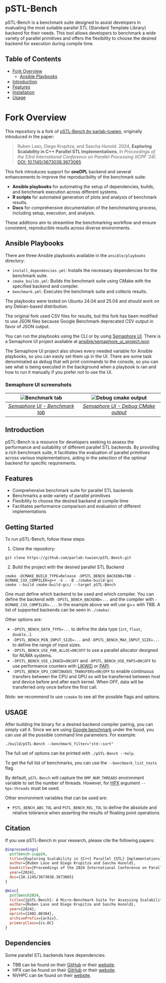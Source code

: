 # pSTL-Bench

pSTL-Bench is a benchmark suite designed to assist developers in evaluating the most suitable parallel
STL (Standard Template Library) backend for their needs.
This tool allows developers to benchmark a wide variety of parallel primitives and offers the flexibility to choose the
desired backend for execution during compile time.

## Table of Contents

- [Fork Overview](#fork-overview)
  - [Ansible Playbooks](#ansible-playbooks)
- [Introduction](#introduction)
- [Features](#features)
- [Installation](#installation)
- [Usage](#usage)

# Fork Overview

This repository is a fork of [pSTL-Bench by parlab-tuwien](https://github.com/parlab-tuwien/pSTL-Bench), originally introduced in the paper:

> Ruben Laso, Diego Krupitza, and Sascha Hunold. 2024,
> **Exploring Scalability in C++ Parallel STL Implementations**,
> *In Proceedings of the 53rd International Conference on Parallel Processing (ICPP '24)*.
> [DOI: 10.1145/3673038.3673065](https://doi.org/10.1145/3673038.3673065)

This fork introduces support for **oneDPL** backend and several enhancements to improve the reproducibility of the benchmark suite:

* **Ansible playbooks** for automating the setup of dependencies, builds, and benchmark execution across different systems.
* **R scripts** for automated generation of plots and analysis of benchmark results.
* **Docs** for comprehensive documentation of the benchmarking process, including setup, execution, and analysis.

These additions aim to streamline the benchmarking workflow and ensure consistent, reproducible results across diverse environments.

## Ansible Playbooks
There are three Ansible playbooks available in the `ansible/playbooks` directory:
- `install_dependencies.yml`: Installs the necessary dependencies for the benchmark suite.
- `cmake_builds.yml`: Builds the benchmark suite using CMake with the specified backend and compiler.
- `benchmark.yml`: Executes the benchmark suite and collects results.

The playbooks were tested on Ubuntu 24.04 and 25.04 and should work on any Debian-based distribution.

The original fork used CSV files for results, but this fork has been modified to use JSON files because Google Benchmark deprecated CSV output in favor of JSON output.

You can run the playbooks using the CLI or by using [Semaphore UI](https://semaphoreui.com/). There is a Semaphore UI project available at [ansible/semaphore_ui_project.json](ansible/semaphore_ui_project.json)

The Semaphore UI project also shows every needed variable for Ansible playbooks, so you can easily set them up in the UI. There are some task denominated as *debug* that will print commands to the console, so you can see what is being executed in the background when a playbook is ran and how to run it manually if you prefer not to use the UI.

### Semaphore UI screenshots
| ![ Benchmark tab ](/docs/images/semaphore_ui/benchmark_tab.png) | ![ Debug cmake output ](/docs/images/semaphore_ui/debug_cmake_output.png) |
|:--:| :--:|
| [*Semaphore UI - Benchmark tab*](/docs/images/semaphore_ui/benchmark_tab.png) | [*Semaphore UI - Debug CMake output*](/docs/images/semaphore_ui/debug_cmake_output.png) |

## Introduction

pSTL-Bench is a resource for developers seeking to assess the performance and suitability of different
parallel STL backends.
By providing a rich benchmark suite, it facilitates the evaluation of parallel primitives across various
implementations, aiding in the selection of the optimal backend for specific requirements.

## Features

- Comprehensive benchmark suite for parallel STL backends
- Benchmarks a wide variety of parallel primitives
- Flexibility to choose the desired backend at compile time
- Facilitates performance comparison and evaluation of different implementations

## Getting Started

To run pSTL-Bench, follow these steps:

1. Clone the repository:

```shell
git clone https://github.com/parlab-tuwien/pSTL-Bench.git
```

2. Build the project with the desired parallel STL Backend

```shell
cmake -DCMAKE_BUILD_TYPE=Release -DPSTL_BENCH_BACKEND=TBB -DCMAKE_CXX_COMPILER=g++ -S . -B ./cmake-build-gcc
cmake --build cmake-build-gcc/ --target pSTL-Bench
```

One must define which backend to be used and which compiler.
You can define the backend with `-DPSTL_BENCH_BACKEND=...` and the compiler with `-DCMAKE_CXX_COMPILER=...`.
In the example above we will use g++ with TBB.
A list of supported backends can be seen in `./cmake/`.

Other options are:

* `-DPSTL_BENCH_DATA_TYPE=...` to define the data type (`int`, `float`, `double`...).
* `-DPSTL_BENCH_MIN_INPUT_SIZE=...` and `-DPSTL_BENCH_MAX_INPUT_SIZE=...` to define the range of input sizes.
* `-DPSTL_BENCH_USE_PAR_ALLOC=ON|OFF` to use a parallel allocator designed for NUMA systems.
* `-DPSTL_BENCH_USE_LIKWID=ON|OFF` and `-DPSTL_BENCH_USE_PAPI=ON|OFF` to use performance counters
  with [LIKWID](https://github.com/RRZE-HPC/likwid) or [PAPI](https://github.com/icl-utk-edu/papi).
* `-DPSTL_BENCH_GPU_CONTINUOUS_TRANSFERS=ON|OFF` to enable continuous transfers between the CPU and GPU so will be
  transferred between host and device before and after each kernel. When OFF, data will be transferred only once before
  the first call.

_Note_: we recommend to use `ccmake` to see all the possible flags and options.

## USAGE

After building the binary for a desired backend compiler pairing, you can simply call it.
Since we are using [Google benchmark](https://github.com/google/benchmark) under the hood, you can use all the possible
command line parameters.
For example:

```shell
./build/pSTL-Bench --benchmark_filter="std::sort"
```

The full set of options can be printed with `./pSTL-Bench --help`.

To get the full list of benchmarks, you can use the `--benchmark_list_tests` flag.

By default, `pSTL-Bench` will capture the `OMP_NUM_THREADS` environment variable to set the number of threads.
However, for [HPX](https://github.com/STEllAR-GROUP/hpx) argument `--hpx:threads` must be used.

Other environment variables that can be used are:

* `PSTL_BENCH_ABS_TOL` and `PSTL_BENCH_REL_TOL` to define the absolute and relative tolerance when asserting the results
  of floating point operations.

## Citation

If you use pSTL-Bench in your research, please cite the following papers:

```bibtex
@inproceedings{
  pstlbench-icpp24,
  title={Exploring Scalability in {C++} Parallel {STL} Implementations},
  author={Ruben Laso and Diego Krupitza and Sascha Hunold},
  booktitle={Proceedings of the 2024 International Conference on Parallel Processing},
  year={2024},
  doi={10.1145/3673038.3673065}
}

@misc{
  pstlbench2024,
  title={{pSTL-Bench}: A Micro-Benchmark Suite for Assessing Scalability of {C++} Parallel {STL} Implementations},
  author={Ruben Laso and Diego Krupitza and Sascha Hunold},
  year={2024},
  eprint={2402.06384},
  archivePrefix={arXiv},
  primaryClass={cs.DC}
}
```

## Dependencies

Some parallel STL backends have dependencies:

- TBB can be found on their [GitHub](https://github.com/oneapi-src/oneTBB) or
  their [website](https://www.intel.com/content/www/us/en/developer/tools/oneapi/onetbb.html).
- HPX can be found on their [GitHub](https://github.com/STEllAR-GROUP/hpx) or
  their [website](https://hpx.stellar-group.org/).
- NVHPC can be found on their [website](https://developer.nvidia.com/hpc-sdk).